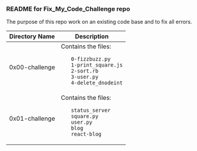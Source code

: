 ### README for Fix_My_Code_Challenge repo ###

The purpose of this repo work on an existing code base and to fix all errors.

| Directory Name | Description |
| --------- | ----------- |
| 0x00-challenge | Contains the files:<br><ul>`0-fizzbuzz.py`<br>`1-print_square.js`<br>`2-sort.rb`<br>`3-user.py`<br>`4-delete_dnodeint`</ul> |
| 0x01-challenge | Contains the files:<br><ul>`status_server`<br>`square.py`<br>`user.py`<br>`blog`<br>`react-blog`</ul> |
